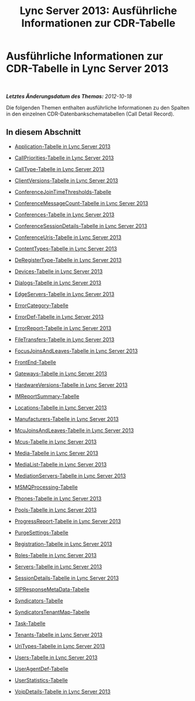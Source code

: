 ﻿---
title: 'Lync Server 2013: Ausführliche Informationen zur CDR-Tabelle'
TOCTitle: Ausführliche Informationen zur CDR-Tabelle
ms:assetid: 896198f5-672b-48ea-852f-0211c0c90857
ms:mtpsurl: https://technet.microsoft.com/de-de/library/Gg398693(v=OCS.15)
ms:contentKeyID: 49294668
ms.date: 05/19/2016
mtps_version: v=OCS.15
ms.translationtype: HT
---

# Ausführliche Informationen zur CDR-Tabelle in Lync Server 2013

 

_**Letztes Änderungsdatum des Themas:** 2012-10-18_

Die folgenden Themen enthalten ausführliche Informationen zu den Spalten in den einzelnen CDR-Datenbankschematabellen (Call Detail Record).

## In diesem Abschnitt

  - [Application-Tabelle in Lync Server 2013](lync-server-2013-application-table.md)

  - [CallPriorities-Tabelle in Lync Server 2013](lync-server-2013-callpriorities-table.md)

  - [CallType-Tabelle in Lync Server 2013](lync-server-2013-calltype-table.md)

  - [ClientVersions-Tabelle in Lync Server 2013](lync-server-2013-clientversions-table.md)

  - [ConferenceJoinTimeThresholds-Tabelle](lync-server-2013-conferencejointimethresholds-table.md)

  - [ConferenceMessageCount-Tabelle in Lync Server 2013](lync-server-2013-conferencemessagecount-table.md)

  - [Conferences-Tabelle in Lync Server 2013](lync-server-2013-conferences-table.md)

  - [ConferenceSessionDetails-Tabelle in Lync Server 2013](lync-server-2013-conferencesessiondetails-table.md)

  - [ConferenceUris-Tabelle in Lync Server 2013](lync-server-2013-conferenceuris-table.md)

  - [ContentTypes-Tabelle in Lync Server 2013](lync-server-2013-contenttypes-table.md)

  - [DeRegisterType-Tabelle in Lync Server 2013](lync-server-2013-deregistertype-table.md)

  - [Devices-Tabelle in Lync Server 2013](lync-server-2013-devices-table.md)

  - [Dialogs-Tabelle in Lync Server 2013](lync-server-2013-dialogs-table.md)

  - [EdgeServers-Tabelle in Lync Server 2013](lync-server-2013-edgeservers-table.md)

  - [ErrorCategory-Tabelle](lync-server-2013-errorcategory-table.md)

  - [ErrorDef-Tabelle in Lync Server 2013](lync-server-2013-errordef-table.md)

  - [ErrorReport-Tabelle in Lync Server 2013](lync-server-2013-errorreport-table.md)

  - [FileTransfers-Tabelle in Lync Server 2013](lync-server-2013-filetransfers-table.md)

  - [FocusJoinsAndLeaves-Tabelle in Lync Server 2013](lync-server-2013-focusjoinsandleaves-table.md)

  - [FrontEnd-Tabelle](lync-server-2013-frontend-table.md)

  - [Gateways-Tabelle in Lync Server 2013](lync-server-2013-gateways-table.md)

  - [HardwareVersions-Tabelle in Lync Server 2013](lync-server-2013-hardwareversions-table.md)

  - [IMReportSummary-Tabelle](lync-server-2013-imreportsummary-table.md)

  - [Locations-Tabelle in Lync Server 2013](lync-server-2013-locations-table.md)

  - [Manufacturers-Tabelle in Lync Server 2013](lync-server-2013-manufacturers-table.md)

  - [McuJoinsAndLeaves-Tabelle in Lync Server 2013](lync-server-2013-mcujoinsandleaves-table.md)

  - [Mcus-Tabelle in Lync Server 2013](lync-server-2013-mcus-table.md)

  - [Media-Tabelle in Lync Server 2013](lync-server-2013-media-table.md)

  - [MediaList-Tabelle in Lync Server 2013](lync-server-2013-medialist-table.md)

  - [MediationServers-Tabelle in Lync Server 2013](lync-server-2013-mediationservers-table.md)

  - [MSMQProcessing-Tabelle](lync-server-2013-msmqprocessing-table.md)

  - [Phones-Tabelle in Lync Server 2013](lync-server-2013-phones-table.md)

  - [Pools-Tabelle in Lync Server 2013](lync-server-2013-pools-table.md)

  - [ProgressReport-Tabelle in Lync Server 2013](lync-server-2013-progressreport-table.md)

  - [PurgeSettings-Tabelle](lync-server-2013-purgesettings-table.md)

  - [Registration-Tabelle in Lync Server 2013](lync-server-2013-registration-table.md)

  - [Roles-Tabelle in Lync Server 2013](lync-server-2013-roles-table.md)

  - [Servers-Tabelle in Lync Server 2013](lync-server-2013-servers-table.md)

  - [SessionDetails-Tabelle in Lync Server 2013](lync-server-2013-sessiondetails-table.md)

  - [SIPResponseMetaData-Tabelle](lync-server-2013-sipresponsemetadata-table.md)

  - [Syndicators-Tabelle](lync-server-2013-syndicators-table.md)

  - [SyndicatorsTenantMap-Tabelle](lync-server-2013-syndicatorstenantmap-table.md)

  - [Task-Tabelle](lync-server-2013-task-table.md)

  - [Tenants-Tabelle in Lync Server 2013](lync-server-2013-tenants-table.md)

  - [UriTypes-Tabelle in Lync Server 2013](lync-server-2013-uritypes-table.md)

  - [Users-Tabelle in Lync Server 2013](lync-server-2013-users-table.md)

  - [UserAgentDef-Tabelle](lync-server-2013-useragentdef-table.md)

  - [UserStatistics-Tabelle](lync-server-2013-userstatistics-table.md)

  - [VoipDetails-Tabelle in Lync Server 2013](lync-server-2013-voipdetails-table.md)

